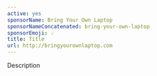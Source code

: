 ```yaml
---
active: yes
sponsorName: Bring Your Own Laptop
sponsorNameConcatenated: bring-your-own-laptop
sponsorEmoji: 💡
title: Title
url: http://bringyourownlaptop.com
---
```


Description